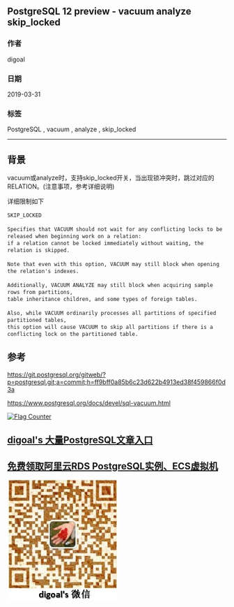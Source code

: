 ## PostgreSQL 12 preview - vacuum analyze skip_locked  
                                                                          
### 作者                                                                          
digoal                                                                          
                                                                          
### 日期                                                                          
2019-03-31                                                                          
                                                                          
### 标签                                                                          
PostgreSQL , vacuum , analyze , skip_locked  
                                                                          
----                                                                          
                                                                          
## 背景    
vacuum或analyze时，支持skip_locked开关，当出现锁冲突时，跳过对应的RELATION。(注意事项，参考详细说明)  
  
详细限制如下  
  
```  
SKIP_LOCKED  
  
Specifies that VACUUM should not wait for any conflicting locks to be released when beginning work on a relation:   
if a relation cannot be locked immediately without waiting, the relation is skipped.   
  
Note that even with this option, VACUUM may still block when opening the relation's indexes.   
  
Additionally, VACUUM ANALYZE may still block when acquiring sample rows from partitions,   
table inheritance children, and some types of foreign tables.   
  
Also, while VACUUM ordinarily processes all partitions of specified partitioned tables,   
this option will cause VACUUM to skip all partitions if there is a conflicting lock on the partitioned table.  
```  
    
## 参考    
https://git.postgresql.org/gitweb/?p=postgresql.git;a=commit;h=ff9bff0a85b6c23d622b4913ed38f459866f0d3a  
  
https://www.postgresql.org/docs/devel/sql-vacuum.html  
    
  
<a rel="nofollow" href="http://info.flagcounter.com/h9V1"  ><img src="http://s03.flagcounter.com/count/h9V1/bg_FFFFFF/txt_000000/border_CCCCCC/columns_2/maxflags_12/viewers_0/labels_0/pageviews_0/flags_0/"  alt="Flag Counter"  border="0"  ></a>  
  
  
## [digoal's 大量PostgreSQL文章入口](https://github.com/digoal/blog/blob/master/README.md "22709685feb7cab07d30f30387f0a9ae")
  
  
## [免费领取阿里云RDS PostgreSQL实例、ECS虚拟机](https://free.aliyun.com/ "57258f76c37864c6e6d23383d05714ea")
  
  
![digoal's weixin](../pic/digoal_weixin.jpg "f7ad92eeba24523fd47a6e1a0e691b59")
  
